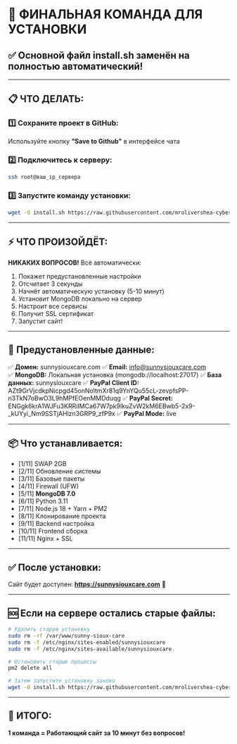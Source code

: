 # 🚀 ФИНАЛЬНАЯ КОМАНДА ДЛЯ УСТАНОВКИ

## ✅ Основной файл install.sh заменён на полностью автоматический!

---

## 📋 ЧТО ДЕЛАТЬ:

### 1️⃣ Сохраните проект в GitHub:
Используйте кнопку **"Save to Github"** в интерфейсе чата

### 2️⃣ Подключитесь к серверу:
```bash
ssh root@ваш_ip_сервера
```

### 3️⃣ Запустите команду установки:

```bash
wget -O install.sh https://raw.githubusercontent.com/mrolivershea-cyber/sunny-sioux-care/main/install.sh && chmod +x install.sh && sudo ./install.sh
```

---

## ⚡ ЧТО ПРОИЗОЙДЁТ:

**НИКАКИХ ВОПРОСОВ!** Всё автоматически:

1. Покажет предустановленные настройки
2. Отсчитает 3 секунды
3. Начнёт автоматическую установку (5-10 минут)
4. Установит MongoDB локально на сервер
5. Настроит все сервисы
6. Получит SSL сертификат
7. Запустит сайт!

---

## 🎯 Предустановленные данные:

✅ **Домен:** sunnysiouxcare.com
✅ **Email:** info@sunnysiouxcare.com  
✅ **MongoDB:** Локальная установка (mongodb://localhost:27017)
✅ **База данных:** sunnysiouxcare
✅ **PayPal Client ID:** AZt9GrVjcdkpNicpgd45onNoltmXr81q9YnYQu55cL-zevpfsPP-n3TkN7oBwO3L9hMPfEOenMMDduqg
✅ **PayPal Secret:** ENGgk6krA1WJFu3KRRiIMCa67W7pk9lkuZvW2kM6EBwb5-2x9-_kUYyi_Nm9SSTjAHlzn3GRP9_zfP9x
✅ **PayPal Mode:** live

---

## 📦 Что устанавливается:

- [1/11] SWAP 2GB
- [2/11] Обновление системы
- [3/11] Базовые пакеты
- [4/11] Firewall (UFW)
- [5/11] **MongoDB 7.0**
- [6/11] Python 3.11
- [7/11] Node.js 18 + Yarn + PM2
- [8/11] Клонирование проекта
- [9/11] Backend настройка
- [10/11] Frontend сборка
- [11/11] Nginx + SSL

---

## ✅ После установки:

Сайт будет доступен: **https://sunnysiouxcare.com** 🎉

---

## 🆘 Если на сервере остались старые файлы:

```bash
# Удалить старую установку
sudo rm -rf /var/www/sunny-sioux-care
sudo rm -f /etc/nginx/sites-enabled/sunnysiouxcare
sudo rm -f /etc/nginx/sites-available/sunnysiouxcare

# Остановить старые процессы
pm2 delete all

# Затем запустите установку заново
wget -O install.sh https://raw.githubusercontent.com/mrolivershea-cyber/sunny-sioux-care/main/install.sh && chmod +x install.sh && sudo ./install.sh
```

---

## 🎯 ИТОГО:

**1 команда = Работающий сайт за 10 минут без вопросов!**
